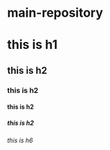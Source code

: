 # main-repository
<!DOCTYPE html>
<html lang="en">
<head>
    <meta charset="UTF-8">
    <meta http-equiv="X-UA-Compatible" content="IE=edge">
    <meta name="viewport" content="width=device-width, initial-scale=1.0">
    <title>Document</title>
</head>
<body>
    <h1>this is h1</h1>
    <h2>this is h2</h2>
    <h3>this is h2</h3>
    <h4>this is h2</h4>
    <h5>this is h2</h5>
    <h6>this is h6</h6>


</body>
</html>
